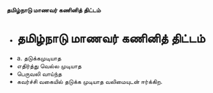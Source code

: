 **தமிழ்நாடு மாணவர் கணினித் திட்டம்**
- # தமிழ்நாடு மாணவர் கணினித் திட்டம்
- a. தடுக்கமுடியாத
- எதிர்த்து வெல்ல முடியாத
- பெருவலி வாய்ந்த
- கவர்ச்சி வகையில் தடுக்க முடியாத வலிமையுடன் ஈர்க்கிற.


